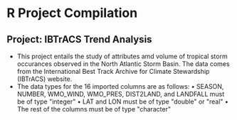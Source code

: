 # R Project Compilation

## Project: IBTrACS Trend Analysis
- This project entails the study of attributes amd volume of tropical storm occurances observed in the North Atlantic Storm Basin. The data comes from the International Best Track Archive for Climate Stewardship (IBTrACS) website.
- The data types for the 16 imported columns are as follows:
• SEASON, NUMBER, WMO_WIND, WMO_PRES, DIST2LAND, and LANDFALL must be of type "integer"
• LAT and LON must be of type "double" or "real"
• The rest of the columns must be of type "character"
